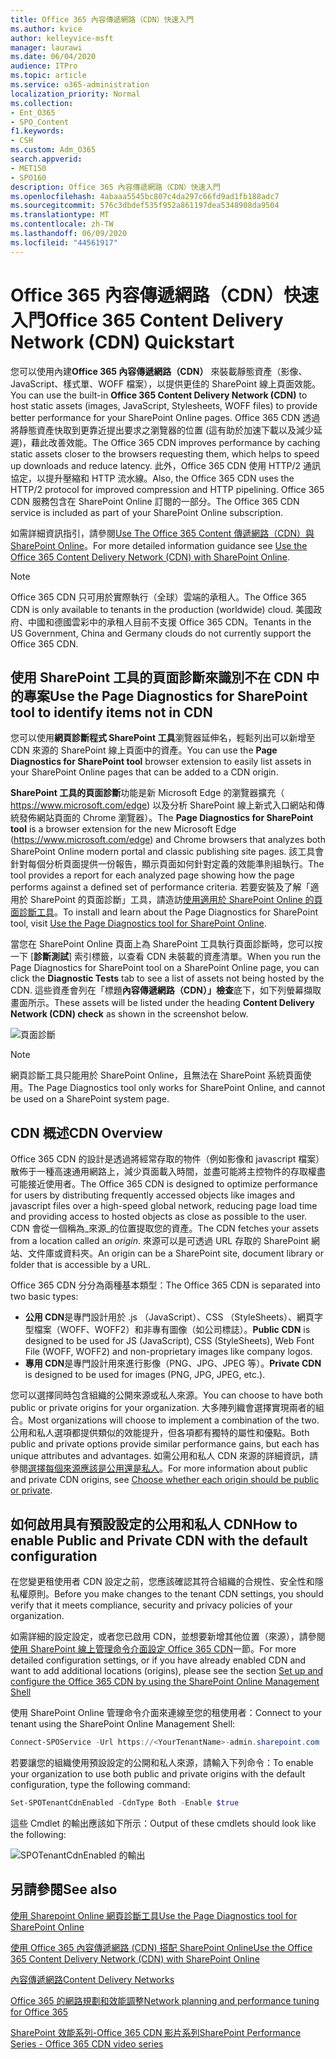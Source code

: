```yaml
---
title: Office 365 內容傳遞網路（CDN）快速入門
ms.author: kvice
author: kelleyvice-msft
manager: laurawi
ms.date: 06/04/2020
audience: ITPro
ms.topic: article
ms.service: o365-administration
localization_priority: Normal
ms.collection:
- Ent_O365
- SPO_Content
f1.keywords:
- CSH
ms.custom: Adm_O365
search.appverid:
- MET150
- SPO160
description: Office 365 內容傳遞網路（CDN）快速入門
ms.openlocfilehash: 4abaaa5545bc807c4da297c66fd9ad1fb188adc7
ms.sourcegitcommit: 576c3dbdef535f952a861197dea5348908da9504
ms.translationtype: MT
ms.contentlocale: zh-TW
ms.lasthandoff: 06/09/2020
ms.locfileid: "44561917"
---
```

# <a name="office-365-content-delivery-network-cdn-quickstart"></a><span data-ttu-id="3f0e8-103">Office 365 內容傳遞網路（CDN）快速入門</span><span class="sxs-lookup"><span data-stu-id="3f0e8-103">Office 365 Content Delivery Network (CDN) Quickstart</span></span>

<span data-ttu-id="3f0e8-104">您可以使用內建**Office 365 內容傳遞網路（CDN）** 來裝載靜態資產（影像、JavaScript、樣式單、WOFF 檔案），以提供更佳的 SharePoint 線上頁面效能。</span><span class="sxs-lookup"><span data-stu-id="3f0e8-104">You can use the built-in **Office 365 Content Delivery Network (CDN)** to host static assets (images, JavaScript, Stylesheets, WOFF files) to provide better performance for your SharePoint Online pages.</span></span> <span data-ttu-id="3f0e8-105">Office 365 CDN 透過將靜態資產快取到更靠近提出要求之瀏覽器的位置 (這有助於加速下載以及減少延遲)，藉此改善效能。</span><span class="sxs-lookup"><span data-stu-id="3f0e8-105">The Office 365 CDN improves performance by caching static assets closer to the browsers requesting them, which helps to speed up downloads and reduce latency.</span></span> <span data-ttu-id="3f0e8-106">此外，Office 365 CDN 使用 HTTP/2 通訊協定，以提升壓縮和 HTTP 流水線。</span><span class="sxs-lookup"><span data-stu-id="3f0e8-106">Also, the Office 365 CDN uses the HTTP/2 protocol for improved compression and HTTP pipelining.</span></span> <span data-ttu-id="3f0e8-107">Office 365 CDN 服務包含在 SharePoint Online 訂閱的一部分。</span><span class="sxs-lookup"><span data-stu-id="3f0e8-107">The Office 365 CDN service is included as part of your SharePoint Online subscription.</span></span>

<span data-ttu-id="3f0e8-108">如需詳細資訊指引，請參閱[Use The Office 365 Content 傳遞網路（CDN）與 SharePoint Online](use-office-365-cdn-with-spo.md)。</span><span class="sxs-lookup"><span data-stu-id="3f0e8-108">For more detailed information guidance see [Use the Office 365 Content Delivery Network (CDN) with SharePoint Online](use-office-365-cdn-with-spo.md).</span></span>

>[!NOTE]
><span data-ttu-id="3f0e8-109">Office 365 CDN 只可用於實際執行（全球）雲端的承租人。</span><span class="sxs-lookup"><span data-stu-id="3f0e8-109">The Office 365 CDN is only available to tenants in the production (worldwide) cloud.</span></span> <span data-ttu-id="3f0e8-110">美國政府、中國和德國雲彩中的承租人目前不支援 Office 365 CDN。</span><span class="sxs-lookup"><span data-stu-id="3f0e8-110">Tenants in the US Government, China and Germany clouds do not currently support the Office 365 CDN.</span></span>

## <a name="use-the-page-diagnostics-for-sharepoint-tool-to-identify-items-not-in-cdn"></a><span data-ttu-id="3f0e8-111">使用 SharePoint 工具的頁面診斷來識別不在 CDN 中的專案</span><span class="sxs-lookup"><span data-stu-id="3f0e8-111">Use the Page Diagnostics for SharePoint tool to identify items not in CDN</span></span>

<span data-ttu-id="3f0e8-112">您可以使用**網頁診斷程式 SharePoint 工具**瀏覽器延伸名，輕鬆列出可以新增至 CDN 來源的 SharePoint 線上頁面中的資產。</span><span class="sxs-lookup"><span data-stu-id="3f0e8-112">You can use the **Page Diagnostics for SharePoint tool** browser extension to easily list assets in your SharePoint Online pages that can be added to a CDN origin.</span></span>

<span data-ttu-id="3f0e8-113">**SharePoint 工具的頁面診斷**功能是新 Microsoft Edge 的瀏覽器擴充（ https://www.microsoft.com/edge) 以及分析 SharePoint 線上新式入口網站和傳統發佈網站頁面的 Chrome 瀏覽器）。</span><span class="sxs-lookup"><span data-stu-id="3f0e8-113">The **Page Diagnostics for SharePoint tool** is a browser extension for the new Microsoft Edge (https://www.microsoft.com/edge) and Chrome browsers that analyzes both SharePoint Online modern portal and classic publishing site pages.</span></span> <span data-ttu-id="3f0e8-114">該工具會針對每個分析頁面提供一份報告，顯示頁面如何針對定義的效能準則組執行。</span><span class="sxs-lookup"><span data-stu-id="3f0e8-114">The tool provides a report for each analyzed page showing how the page performs against a defined set of performance criteria.</span></span> <span data-ttu-id="3f0e8-115">若要安裝及了解「適用於 SharePoint 的頁面診斷」工具，請造訪[使用適用於 SharePoint Online 的頁面診斷工具](https://aka.ms/perftool)。</span><span class="sxs-lookup"><span data-stu-id="3f0e8-115">To install and learn about the Page Diagnostics for SharePoint tool, visit [Use the Page Diagnostics tool for SharePoint Online](https://aka.ms/perftool).</span></span>

<span data-ttu-id="3f0e8-116">當您在 SharePoint Online 頁面上為 SharePoint 工具執行頁面診斷時，您可以按一下 [**診斷測試**] 索引標籤，以查看 CDN 未裝載的資產清單。</span><span class="sxs-lookup"><span data-stu-id="3f0e8-116">When you run the Page Diagnostics for SharePoint tool on a SharePoint Online page, you can click the **Diagnostic Tests** tab to see a list of assets not being hosted by the CDN.</span></span> <span data-ttu-id="3f0e8-117">這些資產會列在「標題**內容傳遞網路（CDN）」檢查**底下，如下列螢幕擷取畫面所示。</span><span class="sxs-lookup"><span data-stu-id="3f0e8-117">These assets will be listed under the heading **Content Delivery Network (CDN) check** as shown in the screenshot below.</span></span>

![頁面診斷](media/page-diagnostics-for-spo/pagediag-results-general.PNG)

>[!NOTE]
><span data-ttu-id="3f0e8-119">網頁診斷工具只能用於 SharePoint Online，且無法在 SharePoint 系統頁面使用。</span><span class="sxs-lookup"><span data-stu-id="3f0e8-119">The Page Diagnostics tool only works for SharePoint Online, and cannot be used on a SharePoint system page.</span></span>

## <a name="cdn-overview"></a><span data-ttu-id="3f0e8-120">CDN 概述</span><span class="sxs-lookup"><span data-stu-id="3f0e8-120">CDN Overview</span></span>

<span data-ttu-id="3f0e8-121">Office 365 CDN 的設計是透過將經常存取的物件（例如影像和 javascript 檔案）散佈于一種高速通用網路上，減少頁面載入時間，並盡可能將主控物件的存取權盡可能接近使用者。</span><span class="sxs-lookup"><span data-stu-id="3f0e8-121">The Office 365 CDN is designed to optimize performance for users by distributing frequently accessed objects like images and javascript files over a high-speed global network, reducing page load time and providing access to hosted objects as close as possible to the user.</span></span> <span data-ttu-id="3f0e8-122">CDN 會從一個稱為_來源_的位置提取您的資產。</span><span class="sxs-lookup"><span data-stu-id="3f0e8-122">The CDN fetches your assets from a location called an _origin_.</span></span> <span data-ttu-id="3f0e8-123">來源可以是可透過 URL 存取的 SharePoint 網站、文件庫或資料夾。</span><span class="sxs-lookup"><span data-stu-id="3f0e8-123">An origin can be a SharePoint site, document library or folder that is accessible by a URL.</span></span>

<span data-ttu-id="3f0e8-124">Office 365 CDN 分分為兩種基本類型：</span><span class="sxs-lookup"><span data-stu-id="3f0e8-124">The Office 365 CDN is separated into two basic types:</span></span>

- <span data-ttu-id="3f0e8-125">**公用 CDN**是專門設計用於 .js （JavaScript）、CSS （StyleSheets）、網頁字型檔案（WOFF、WOFF2）和非專有圖像（如公司標誌）。</span><span class="sxs-lookup"><span data-stu-id="3f0e8-125">**Public CDN** is designed to be used for JS (JavaScript), CSS (StyleSheets), Web Font File (WOFF, WOFF2) and non-proprietary images like company logos.</span></span>
- <span data-ttu-id="3f0e8-126">**專用 CDN**是專門設計用來進行影像（PNG、JPG、JPEG 等）。</span><span class="sxs-lookup"><span data-stu-id="3f0e8-126">**Private CDN** is designed to be used for images (PNG, JPG, JPEG, etc.).</span></span>

<span data-ttu-id="3f0e8-127">您可以選擇同時包含組織的公開來源或私人來源。</span><span class="sxs-lookup"><span data-stu-id="3f0e8-127">You can choose to have both public or private origins for your organization.</span></span> <span data-ttu-id="3f0e8-128">大多陣列織會選擇實現兩者的組合。</span><span class="sxs-lookup"><span data-stu-id="3f0e8-128">Most organizations will choose to implement a combination of the two.</span></span> <span data-ttu-id="3f0e8-129">公用和私人選項都提供類似的效能提升，但各項都有獨特的屬性和優點。</span><span class="sxs-lookup"><span data-stu-id="3f0e8-129">Both public and private options provide similar performance gains, but each has unique attributes and advantages.</span></span> <span data-ttu-id="3f0e8-130">如需公用和私人 CDN 來源的詳細資訊，請參閱[選擇每個來源應該是公用還是私人](use-office-365-cdn-with-spo.md#CDNOriginChoosePublicPrivate)。</span><span class="sxs-lookup"><span data-stu-id="3f0e8-130">For more information about public and private CDN origins, see [Choose whether each origin should be public or private](use-office-365-cdn-with-spo.md#CDNOriginChoosePublicPrivate).</span></span>

## <a name="how-to-enable-public-and-private-cdn-with-the-default-configuration"></a><span data-ttu-id="3f0e8-131">如何啟用具有預設設定的公用和私人 CDN</span><span class="sxs-lookup"><span data-stu-id="3f0e8-131">How to enable Public and Private CDN with the default configuration</span></span>
<span data-ttu-id="3f0e8-132">在您變更租使用者 CDN 設定之前，您應該確認其符合組織的合規性、安全性和隱私權原則。</span><span class="sxs-lookup"><span data-stu-id="3f0e8-132">Before you make changes to the tenant CDN settings, you should verify that it meets compliance, security and privacy policies of your organization.</span></span>

<span data-ttu-id="3f0e8-133">如需詳細的設定設定，或者您已啟用 CDN，並想要新增其他位置（來源），請參閱[使用 SharePoint 線上管理命令介面設定 Office 365 CDN](use-office-365-cdn-with-spo.md#set-up-and-configure-the-office-365-cdn-by-using-the-sharepoint-online-management-shell)一節。</span><span class="sxs-lookup"><span data-stu-id="3f0e8-133">For more detailed configuration settings, or if you have already enabled CDN and want to add additional locations (origins), please see the section [Set up and configure the Office 365 CDN by using the SharePoint Online Management Shell](use-office-365-cdn-with-spo.md#set-up-and-configure-the-office-365-cdn-by-using-the-sharepoint-online-management-shell)</span></span>

<span data-ttu-id="3f0e8-134">使用 SharePoint Online 管理命令介面來連線至您的租使用者：</span><span class="sxs-lookup"><span data-stu-id="3f0e8-134">Connect to your tenant using the SharePoint Online Management Shell:</span></span>

```PowerShell
Connect-SPOService -Url https://<YourTenantName>-admin.sharepoint.com
```

<span data-ttu-id="3f0e8-135">若要讓您的組織使用預設設定的公開和私人來源，請輸入下列命令：</span><span class="sxs-lookup"><span data-stu-id="3f0e8-135">To enable your organization to use both public and private origins with the default configuration, type the following command:</span></span>

```PowerShell
Set-SPOTenantCdnEnabled -CdnType Both -Enable $true
```

<span data-ttu-id="3f0e8-136">這些 Cmdlet 的輸出應該如下所示：</span><span class="sxs-lookup"><span data-stu-id="3f0e8-136">Output of these cmdlets should look like the following:</span></span>

![SPOTenantCdnEnabled 的輸出](media/O365-CDN/o365-cdn-enable-output.png)

## <a name="see-also"></a><span data-ttu-id="3f0e8-138">另請參閱</span><span class="sxs-lookup"><span data-stu-id="3f0e8-138">See also</span></span>

[<span data-ttu-id="3f0e8-139">使用 Sharepoint Online 網頁診斷工具</span><span class="sxs-lookup"><span data-stu-id="3f0e8-139">Use the Page Diagnostics tool for SharePoint Online</span></span>](https://aka.ms/perftool)

[<span data-ttu-id="3f0e8-140">使用 Office 365 內容傳遞網路 (CDN) 搭配 SharePoint Online</span><span class="sxs-lookup"><span data-stu-id="3f0e8-140">Use the Office 365 Content Delivery Network (CDN) with SharePoint Online</span></span>](use-office-365-cdn-with-spo.md)

[<span data-ttu-id="3f0e8-141">內容傳遞網路</span><span class="sxs-lookup"><span data-stu-id="3f0e8-141">Content Delivery Networks</span></span>](https://aka.ms/o365cdns)

[<span data-ttu-id="3f0e8-142">Office 365 的網路規劃和效能調整</span><span class="sxs-lookup"><span data-stu-id="3f0e8-142">Network planning and performance tuning for Office 365</span></span>](https://aka.ms/tune)

[<span data-ttu-id="3f0e8-143">SharePoint 效能系列-Office 365 CDN 影片系列</span><span class="sxs-lookup"><span data-stu-id="3f0e8-143">SharePoint Performance Series - Office 365 CDN video series</span></span>](https://www.youtube.com/playlist?list=PLR9nK3mnD-OWMfr1BA9mr5oCw2aJXw4WA)
